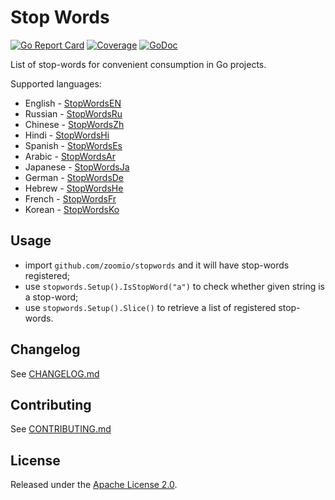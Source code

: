# Stop Words

[![Go Report Card](https://goreportcard.com/badge/github.com/zoomio/stopwords)](https://goreportcard.com/report/github.com/zoomio/stopwords)
[![Coverage](https://codecov.io/gh/zoomio/stopwords/branch/master/graph/badge.svg)](https://codecov.io/gh/zoomio/stopwords)
[![GoDoc](https://godoc.org/github.com/zoomio/stopwords?status.svg)](https://godoc.org/github.com/zoomio/stopwords)

List of stop-words for convenient consumption in Go projects. 

Supported languages:

* English - [StopWordsEN](https://raw.githubusercontent.com/zoomio/stopwords/master/stopwords_en.go)
* Russian - [StopWordsRu](https://raw.githubusercontent.com/zoomio/stopwords/master/stopwords_ru.go)
* Chinese - [StopWordsZh](https://raw.githubusercontent.com/zoomio/stopwords/master/stopwords_zh.go)
* Hindi - [StopWordsHi](https://raw.githubusercontent.com/zoomio/stopwords/master/stopwords_hi.go)
* Spanish - [StopWordsEs](https://raw.githubusercontent.com/zoomio/stopwords/master/stopwords_es.go)
* Arabic - [StopWordsAr](https://raw.githubusercontent.com/zoomio/stopwords/master/stopwords_ar.go)
* Japanese - [StopWordsJa](https://raw.githubusercontent.com/zoomio/stopwords/master/stopwords_ja.go)
* German - [StopWordsDe](https://raw.githubusercontent.com/zoomio/stopwords/master/stopwords_de.go)
* Hebrew - [StopWordsHe](https://raw.githubusercontent.com/zoomio/stopwords/master/stopwords_he.go)
* French - [StopWordsFr](https://raw.githubusercontent.com/zoomio/stopwords/master/stopwords_fr.go)
* Korean - [StopWordsKo](https://raw.githubusercontent.com/zoomio/stopwords/master/stopwords_ko.go)

## Usage

* import `github.com/zoomio/stopwords` and it will have stop-words registered;
* use `stopwords.Setup().IsStopWord("a")` to check whether given string is a stop-word;
* use `stopwords.Setup().Slice()` to retrieve a list of registered stop-words.

## Changelog

See [CHANGELOG.md](https://raw.githubusercontent.com/zoomio/stopwords/master/CHANGELOG.md)

## Contributing

See [CONTRIBUTING.md](https://raw.githubusercontent.com/zoomio/stopwords/master/CONTRIBUTING.md)

## License

Released under the [Apache License 2.0](https://raw.githubusercontent.com/zoomio/stopwords/master/LICENSE).
